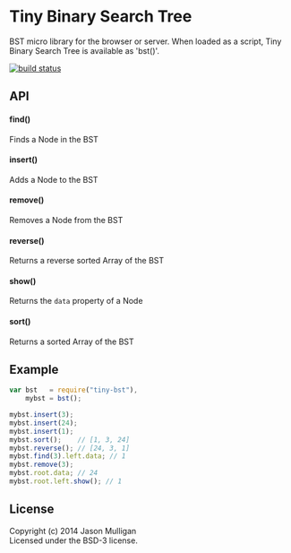 # Tiny Binary Search Tree

BST micro library for the browser or server. When loaded as a script, Tiny Binary Search Tree is available as 'bst()'.

[![build status](https://secure.travis-ci.org/avoidwork/tiny-bst.svg)](http://travis-ci.org/avoidwork/tiny-bst)

## API

#### find()
Finds a Node in the BST

#### insert()
Adds a Node to the BST

#### remove()
Removes a Node from the BST

#### reverse()
Returns a reverse sorted Array of the BST

#### show()
Returns the `data` property of a Node

#### sort()
Returns a sorted Array of the BST

## Example
```javascript
var bst   = require("tiny-bst"),
    mybst = bst();

mybst.insert(3);
mybst.insert(24);
mybst.insert(1);
mybst.sort();    // [1, 3, 24]
mybst.reverse(); // [24, 3, 1]
mybst.find(3).left.data; // 1
mybst.remove(3);
mybst.root.data; // 24
mybst.root.left.show(); // 1
```
## License
Copyright (c) 2014 Jason Mulligan  
Licensed under the BSD-3 license.
